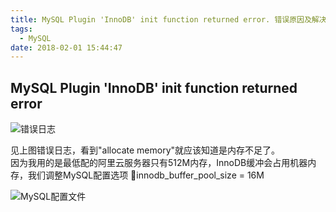 ```yaml
---
title: MySQL Plugin 'InnoDB' init function returned error. 错误原因及解决方法
tags:
  - MySQL
date: 2018-02-01 15:44:47
---
```



MySQL Plugin 'InnoDB' init function returned error
---

![错误日志](http://blog-source.dodomogu.com/WX20180201-153330@2x.png "MySQL 错误日志")

见上图错误日志，看到"allocate memory"就应该知道是内存不足了。  
因为我用的是最低配的阿里云服务器只有512M内存，InnoDB缓冲会占用机器内存，我们调整MySQL配置选项 innodb_buffer_pool_size = 16M


![MySQL配置文件](http://blog-source.dodomogu.com/WX20180201-154040@2x.png "修改MySQL配置文件")